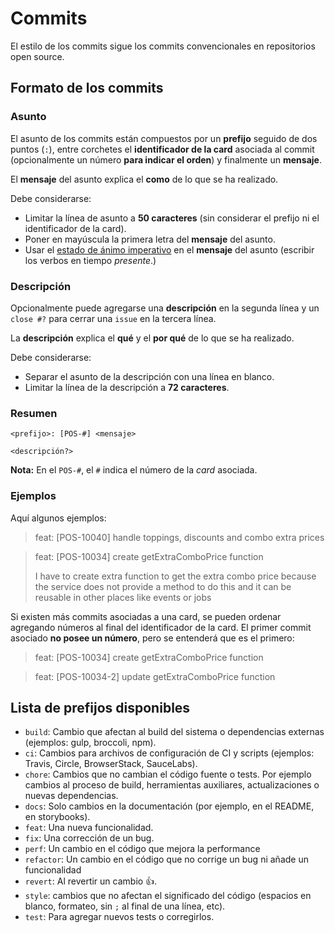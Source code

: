 # Commits

El estilo de los commits sigue los commits convencionales en repositorios open source.

## Formato de los commits

### Asunto

El asunto de los commits están compuestos por un **prefijo** seguido de dos puntos (`:`), entre corchetes el **identificador de la card** asociada al commit (opcionalmente un número **para indicar el orden**) y finalmente un **mensaje**.

El **mensaje** del asunto explica el **como** de lo que se ha realizado.

Debe considerarse:

- Limitar la línea de asunto a **50 caracteres** (sin considerar el prefijo ni el identificador de la card).
- Poner en mayúscula la primera letra del **mensaje** del asunto.
- Usar el [estado de ánimo imperativo](https://midu.dev/buenas-practicas-escribir-commits-git/) en el **mensaje** del asunto (escribir los verbos en tiempo _presente_.)

### Descripción

Opcionalmente puede agregarse una **descripción** en la segunda línea y un `close #?` para cerrar una `issue` en la tercera línea.

La **descripción** explica el **qué** y el **por qué** de lo que se ha realizado.

Debe considerarse:

- Separar el asunto de la descripción con una línea en blanco.
- Limitar la línea de la descripción a **72 caracteres**.

### Resumen

```
<prefijo>: [POS-#] <mensaje>

<descripción?>
```

**Nota:** En el `POS-#`, el `#` indica el número de la _card_ asociada.

### Ejemplos

Aquí algunos ejemplos:

> feat: [POS-10040] handle toppings, discounts and combo extra prices

> feat: [POS-10034] create getExtraComboPrice function
>
> I have to create extra function to get the extra combo price because the
> service does not provide a method to do this and it can be reusable in
> other places like events or jobs

Si existen más commits asociadas a una card, se pueden ordenar agregando números al final del identificador de la card.
El primer commit asociado **no posee un número**, pero se entenderá que es el primero:

> feat: [POS-10034] create getExtraComboPrice function

> feat: [POS-10034-2] update getExtraComboPrice function

## Lista de prefijos disponibles

- `build`: Cambio que afectan al build del sistema o dependencias externas (ejemplos: gulp, broccoli, npm).
- `ci`: Cambios para archivos de configuración de CI y scripts (ejemplos: Travis, Circle, BrowserStack, SauceLabs).
- `chore`: Cambios que no cambian el código fuente o tests. Por ejemplo cambios al proceso de build, herramientas auxiliares, actualizaciones o nuevas dependencias.
- `docs`: Solo cambios en la documentación (por ejemplo, en el README, en storybooks).
- `feat`: Una nueva funcionalidad.
- `fix`: Una corrección de un bug.
- `perf`: Un cambio en el código que mejora la performance
- `refactor`: Un cambio en el código que no corrige un bug ni añade un funcionalidad
- `revert`: Al revertir un cambio :+1:.
- `style`: cambios que no afectan el significado del código (espacios en blanco, formateo, sin `;` al final de una línea, etc).
- `test`: Para agregar nuevos tests o corregirlos.
